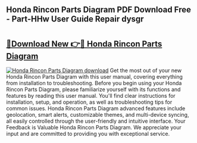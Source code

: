 ## Honda Rincon Parts Diagram PDF Download Free - Part-HHw User Guide Repair dysgr

# <h2><a href="http://dfk2v08.blite.top/?on=Honda+Rincon+Parts+Diagram">🔗Download New 👉🔴 Honda Rincon Parts Diagram</a></h2>

[![Honda Rincon Parts Diagram download](https://i.imgur.com/lujVjoI.png)](http://dfk2v08.blite.top/?on=Honda+Rincon+Parts+Diagram)
Get the most out of your new Honda Rincon Parts Diagram with this user manual, covering everything from installation to troubleshooting. Before you begin using your Honda Rincon Parts Diagram, please familiarize yourself with its functions and features by reading this user manual. You'll find clear instructions for installation, setup, and operation, as well as troubleshooting tips for common issues. Honda Rincon Parts Diagram advanced features include geolocation, smart alerts, customizable themes, and multi-device syncing, all easily controlled through the user-friendly and intuitive interface. Your Feedback is Valuable Honda Rincon Parts Diagram. We appreciate your input and are committed to providing you with exceptional service.
